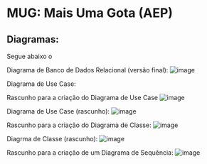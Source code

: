 # MUG: Mais Uma Gota (AEP)

## Diagramas:
Segue abaixo o


Diagrama de Banco de Dados Relacional (versão final):
![image](https://github.com/dev-andree/MUG-Mais-Uma-Gota-AEP/assets/136995061/6f77e1f1-c110-4cb1-aeac-cf87f536d622)


Diagrama de Use Case:

Rascunho para a criação do Diagrama de Use Case
![image](https://github.com/dev-andree/MUG-Mais-Uma-Gota-AEP/assets/136995061/10a75a45-3525-4b8e-869c-b1a65a89fdd5)


Diagrama de Use Case (rascunho):
![image](https://github.com/dev-andree/MUG-Mais-Uma-Gota-AEP/assets/136995061/bb9729e1-9a3a-4751-a9ce-1b8b1ec4eff5)

Rascunho para a criação do Diagrama de Classe:
![image](https://github.com/dev-andree/MUG-Mais-Uma-Gota-AEP/assets/136995061/9ab81c4a-1a8b-4259-b972-961c0d4f9f39)


Diagrma de Classe (rascunho):
![image](https://github.com/dev-andree/MUG-Mais-Uma-Gota-AEP/assets/136995061/8516074d-18a8-4cd4-94a0-4c7a6cd1d788)


Rascunho para a criação de um Diagrama de Sequência:
![image](https://github.com/dev-andree/MUG-Mais-Uma-Gota-AEP/assets/136995061/0a068c9c-fc18-4a95-9cd0-2afa288ad693)

